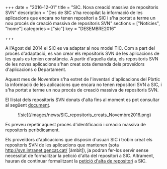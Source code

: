 +++
date        = "2016-12-01"
title       = "SIC. Nova creació massiva de repositoris SVN"
description = "Des de SIC s'ha recopilat la informació de les aplicacions que encara no tenen repositori a SIC i s'ha portat a terme un nou procés de creació massiva de repositoris SVN"
sections    = ["Notícies", "home"]
categories  = ["sic"]
key         = "DESEMBRE2016"

+++

A l'Agost del 2014 el SIC es va adaptar al nou model TIC. Com a part del procés d'adaptació, es van crear els repositoris SVN de les aplicacions de les quals es tenien constància. A partir d'aquella data, els repositoris SVN de les noves aplicacions s'han creat sota demanda dels proveïdors d'aplicacions o Departament.

Aquest mes de Novembre s'ha extret de l'inventari d'aplicacions del Pòrtic la informació de les aplicacions que encara no tenen repositori SVN a SIC, i s'ha portat a terme un nou procés de creació massiva de repositoris SVN. 

El llistat dels repositoris SVN donats d'alta fins al moment es pot consultar al següent [document](/related/sic/Repositoris_SVN_Creats_A_SIC_Novembre2016.xlsx). 


<CENTER>![sic](/images/news/SIC_repositoris_creats_Novembre2016.png)</center>


Es preveu repetir aquest procés d'identificació i creació massiva de repositoris periòdicament.

Els proveïdors d'aplicacions que disposin d'usuari SIC i trobin creat els repositoris SVN de les aplicacions que mantenen (sota http://svn.intranet.gencat.cat/ [àmbit]), ja podran fer-los servir sense necessitat de formalitzar la petició d'alta del repositori a SIC. Altrament, hauran de continuar formalitzant la [petició d'alta de repositori](http://canigo.ctti.gencat.cat/sic/peticions/) a SIC.
